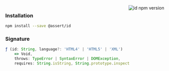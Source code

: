 <img alt="id npm version" align="right" src="https://img.shields.io/npm/v/@assert/id.svg?style=flat-square" />

### Installation
```sh
npm install --save @assert/id
```
### Signature
```js
ƒ (id: String, language?: 'HTML4' | 'HTML5' | 'XML')
    => Void,
    throws: TypeError | SyntaxError | DOMException,
    requires: String.isString, String.prototype.inspect
```